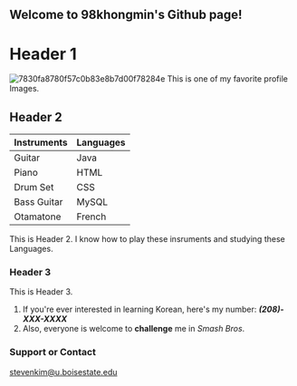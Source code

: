 ## Welcome to 98khongmin's Github page!


# Header 1
![7830fa8780f57c0b83e8b7d00f78284e](https://user-images.githubusercontent.com/47097113/52515327-42314900-2bd7-11e9-9049-38fd7dfaadf5.jpg)
This is one of my favorite profile Images.

## Header 2

Instruments | Languages
------------ | -------------
Guitar | Java
Piano | HTML
Drum Set | CSS
Bass Guitar | MySQL
Otamatone | French

This is Header 2. 
I know how to play these insruments and studying these Languages.

### Header 3
This is Header 3.

1. If you're ever interested in learning Korean, here's my number:
  _**(208)-XXX-XXXX**_
2. Also, everyone is welcome to **challenge** me in *Smash Bros*.

### Support or Contact

stevenkim@u.boisestate.edu

